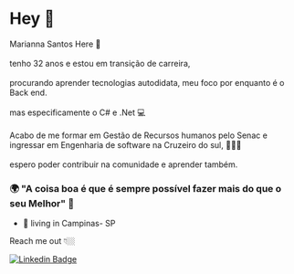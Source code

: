 # Hey 👋

Marianna Santos Here 👩\
\
tenho 32 anos e estou em transição de carreira,\
\
procurando aprender tecnologias autodidata, meu foco por enquanto é o Back end.\
\
mas especificamente o C# e .Net 💻\
\
Acabo de me formar em Gestão de Recursos humanos pelo Senac e ingressar em Engenharia de software na Cruzeiro do sul, 👩🏻‍🎓 \
\
espero poder contribuir na comunidade e aprender também.


### 🌍 "A coisa boa é que é sempre possível fazer mais do que o seu Melhor" 🧠

- 📍 living in Campinas- SP


Reach me out 👇🏼

 [![Linkedin Badge](https://img.shields.io/badge/-LinkedIn-blue?style=flat-square&logo=Linkedin&logoColor=white&link=https://www.linkedin.com/in/santos-marianna/)](https://www.linkedin.com/in/santos-marianna/) 
